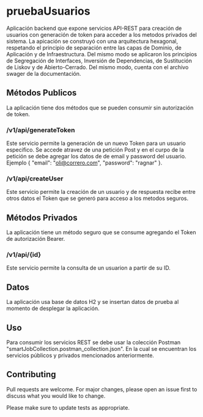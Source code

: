 # pruebaUsuarios
Aplicación backend que expone servicios API-REST para creación de usuarios con generación de token para acceder a los metodos privados del sistema.
La apicación se construyó con una arquitectura hexagonal, respetando el principio de separación entre las capas de Dominio, de Aplicación y de Infraestructura. Del mismo modo se aplicaron los principios de Segregación de Interfaces, Inversión de Dependencias, de Sustitución de Liskov y de Abierto-Cerrado.
Del mismo modo, cuenta con el archivo swager de la documentación.
## Métodos Publicos
La aplicación tiene dos métodos que se pueden consumir sin autorización de token.
### /v1/api/generateToken
Este servicio permite la generación de un nuevo Token para un usuario especifico. Se accede atravez de una petición Post y en el curpo de la petición se debe agregar los datos de de email y password del usuario.
Ejemplo { "email": "oli@correro.com", "password": "ragnar" }.
### /v1/api/createUser
Este servicio permite la creación de un usuario y de respuesta recibe entre otros datos el Token que se generó para acceso a los metodos seguros.

## Métodos Privados
La aplicación tiene un método seguro que se consume agregando el Token de autorización Bearer.
### /v1/api/{id}
Este servicio permite la consulta de un usuarion a partir de su ID.

## Datos
La aplicación usa base de datos H2 y se insertan datos de prueba al momento de desplegar la aplicación.

## Uso
Para consumir los servicios REST se debe usar la colección Postman "smartJobCollection.postman_collection.json". 
En la cual se encuentran los servicios públicos y privados mencionados anteriormente.

## Contributing

Pull requests are welcome. For major changes, please open an issue first
to discuss what you would like to change.

Please make sure to update tests as appropriate.